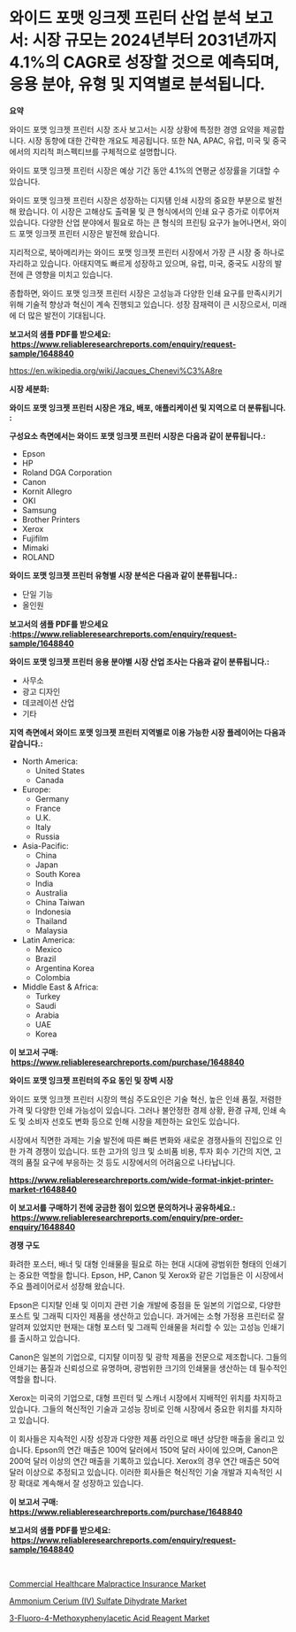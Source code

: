 <p><h1>와이드 포맷 잉크젯 프린터 산업 분석 보고서: 시장 규모는 2024년부터 2031년까지 4.1%의 CAGR로 성장할 것으로 예측되며, 응용 분야, 유형 및 지역별로 분석됩니다.</h1></p><p><strong>요약</strong></p>
<p><p>와이드 포맷 잉크젯 프린터 시장 조사 보고서는 시장 상황에 특정한 경영 요약을 제공합니다. 시장 동향에 대한 간략한 개요도 제공됩니다. 또한 NA, APAC, 유럽, 미국 및 중국에서의 지리적 퍼스펙티브를 구체적으로 설명합니다. </p><p>와이드 포맷 잉크젯 프린터 시장은 예상 기간 동안 4.1%의 연평균 성장률을 기대할 수 있습니다.</p><p>와이드 포맷 잉크젯 프린터 시장은 성장하는 디지턤 인쇄 시장의 중요한 부분으로 발전해 왔습니다. 이 시장은 고해상도 출력물 및 큰 형식에서의 인쇄 요구 증가로 이루어져 있습니다. 다양한 산업 분야에서 필요로 하는 큰 형식의 프린팅 요구가 늘어나면서, 와이드 포맷 잉크젯 프린터 시장은 발전해 왔습니다.</p><p>지리적으로, 북아메리카는 와이드 포맷 잉크젯 프린터 시장에서 가장 큰 시장 중 하나로 자리하고 있습니다. 아태지역도 빠르게 성장하고 있으며, 유럽, 미국, 중국도 시장의 발전에 큰 영향을 미치고 있습니다.</p><p>종합하면, 와이드 포맷 잉크젯 프린터 시장은 고성능과 다양한 인쇄 요구를 만족시키기 위해 기술적 향상과 혁신이 계속 진행되고 있습니다. 성장 잠재력이 큰 시장으로서, 미래에 더 많은 발전이 기대됩니다.</p></p>
<p><strong>보고서의 샘플 PDF를 받으세요: &nbsp;<a href="https://www.reliableresearchreports.com/enquiry/request-sample/1648840">https://www.reliableresearchreports.com/enquiry/request-sample/1648840</a></strong></p>
<p><a href="https://en.wikipedia.org/wiki/Jacques_Chenevi%C3%A8re">https://en.wikipedia.org/wiki/Jacques_Chenevi%C3%A8re</a></p>
<p><strong>시장 세분화:</strong></p>
<p><strong> 와이드 포맷 잉크젯 프린터 시장은 개요, 배포, 애플리케이션 및 지역으로 더 분류됩니다. :</strong></p>
<p><strong>구성요소 측면에서는 와이드 포맷 잉크젯 프린터 시장은 다음과 같이 분류됩니다.:</strong></p>
<p><ul><li>Epson</li><li>HP</li><li>Roland DGA Corporation</li><li>Canon</li><li>Kornit Allegro</li><li>OKI</li><li>Samsung</li><li>Brother Printers</li><li>Xerox</li><li>Fujifilm</li><li>Mimaki</li><li>ROLAND</li></ul></p>
<p><strong> 와이드 포맷 잉크젯 프린터 유형별 시장 분석은 다음과 같이 분류됩니다.:</strong></p>
<p><ul><li>단일 기능</li><li>올인원</li></ul></p>
<p><strong>보고서의 샘플 PDF를 받으세요 :<a href="https://www.reliableresearchreports.com/enquiry/request-sample/1648840">https://www.reliableresearchreports.com/enquiry/request-sample/1648840</a></strong></p>
<p><strong> 와이드 포맷 잉크젯 프린터 응용 분야별 시장 산업 조사는 다음과 같이 분류됩니다.:</strong></p>
<p><ul><li>사무소</li><li>광고 디자인</li><li>데코레이션 산업</li><li>기타</li></ul></p>
<p><strong>지역 측면에서 와이드 포맷 잉크젯 프린터 지역별로 이용 가능한 시장 플레이어는 다음과 같습니다.:</strong></p>
<p><ul>
    <li>
        North America:
        <ul>
            <li>United States</li>
            <li>Canada</li>
        </ul>
    </li>
    <li>
        Europe:
        <ul>
            <li>Germany</li>
            <li>France</li>
            <li>U.K.</li>
            <li>Italy</li>
            <li>Russia</li>
        </ul>
    </li>
    <li>
        Asia-Pacific:
        <ul>
            <li>China</li>
            <li>Japan</li>
            <li>South Korea</li>
            <li>India</li>
            <li>Australia</li>
            <li>China Taiwan</li>
            <li>Indonesia</li>
            <li>Thailand</li>
            <li>Malaysia</li>
        </ul>
    </li>
    <li>
        Latin America:
        <ul>
            <li>Mexico</li>
            <li>Brazil</li>
            <li>Argentina Korea</li>
            <li>Colombia</li>
        </ul>
    </li>
    <li>
        Middle East & Africa:
        <ul>
            <li>Turkey</li>
            <li>Saudi</li>
            <li>Arabia</li>
            <li>UAE</li>
            <li>Korea</li>
        </ul>
    </li>
    </ul></p>
<p><strong>이 보고서 구매: &nbsp;<a href="https://www.reliableresearchreports.com/purchase/1648840">https://www.reliableresearchreports.com/purchase/1648840</a></strong></p>
<p><strong>와이드 포맷 잉크젯 프린터의 주요 동인 및 장벽 시장</strong></p>
<p><p>와이드 포맷 잉크젯 프린터 시장의 핵심 주도요인은 기술 혁신, 높은 인쇄 품질, 저렴한 가격 및 다양한 인쇄 가능성이 있습니다. 그러나 불안정한 경제 상황, 환경 규제, 인쇄 속도 및 소비자 선호도 변화 등으로 인해 시장을 제한하는 요인도 있습니다.</p><p>시장에서 직면한 과제는 기술 발전에 따른 빠른 변화와 새로운 경쟁사들의 진입으로 인한 가격 경쟁이 있습니다. 또한 고가의 잉크 및 소비품 비용, 투자 회수 기간의 지연, 고객의 품질 요구에 부응하는 것 등도 시장에서의 어려움으로 나타납니다.</p></p>
<p><strong><a href="https://www.reliableresearchreports.com/wide-format-inkjet-printer-market-r1648840">https://www.reliableresearchreports.com/wide-format-inkjet-printer-market-r1648840</a></strong></p>
<p><strong>이 보고서를 구매하기 전에 궁금한 점이 있으면 문의하거나 공유하세요.: &nbsp;<a href="https://www.reliableresearchreports.com/enquiry/pre-order-enquiry/1648840">https://www.reliableresearchreports.com/enquiry/pre-order-enquiry/1648840</a></strong></p>
<p><strong>경쟁 구도</strong></p>
<p><p>화려한 포스터, 배너 및 대형 인쇄물을 필요로 하는 현대 시대에 광범위한 형태의 인쇄기는 중요한 역할을 합니다. Epson, HP, Canon 및 Xerox와 같은 기업들은 이 시장에서 주요 플레이어로서 성장해 왔습니다.</p><p>Epson은 디지턀 인쇄 및 이미지 관련 기술 개발에 중점을 둔 일본의 기업으로, 다양한 포스트 및 그래픽 디자인 제품을 생산하고 있습니다. 과거에는 소형 가정용 프린터로 잘 알려져 있었지만 현재는 대형 포스터 및 그래픽 인쇄물을 처리할 수 있는 고성능 인쇄기를 출시하고 있습니다.</p><p>Canon은 일본의 기업으로, 디지턀 이미징 및 광학 제품을 전문으로 제조합니다. 그들의 인쇄기는 품질과 신뢰성으로 유명하며, 광범위한 크기의 인쇄물을 생산하는 데 필수적인 역할을 합니다.</p><p>Xerox는 미국의 기업으로, 대형 프린터 및 스캐너 시장에서 지배적인 위치를 차지하고 있습니다. 그들의 혁신적인 기술과 고성능 장비로 인해 시장에서 중요한 위치를 차지하고 있습니다.</p><p>이 회사들은 지속적인 시장 성장과 다양한 제품 라인으로 매년 상당한 매출을 올리고 있습니다. Epson의 연간 매출은 100억 달러에서 150억 달러 사이에 있으며, Canon은 200억 달러 이상의 연간 매출을 기록하고 있습니다. Xerox의 경우 연간 매출은 50억 달러 이상으로 추정되고 있습니다. 이러한 회사들은 혁신적인 기술 개발과 지속적인 시장 확대로 계속해서 잘 성장하고 있습니다.</p></p>
<p><strong>이 보고서 구매: &nbsp; <a href="https://www.reliableresearchreports.com/purchase/1648840">https://www.reliableresearchreports.com/purchase/1648840</a></strong></p>
<p><strong>보고서의 샘플 PDF를 받으세요: &nbsp;<a href="https://www.reliableresearchreports.com/enquiry/request-sample/1648840">https://www.reliableresearchreports.com/enquiry/request-sample/1648840</a></strong><strong></strong></p>
<p>&nbsp;</p>
<p><p><a href="https://issuu.com/reportprime-2/docs/commercial-healthcare-malpractice-insurance-market">Commercial Healthcare Malpractice Insurance Market</a></p><p><a href="https://github.com/MaraKoelpin2023/Market-Research-Report-List-2/blob/main/ammonium-cerium-iv-sulfate-dihydrate-market.md">Ammonium Cerium (IV) Sulfate Dihydrate Market</a></p><p><a href="https://github.com/maudAbbott7/Market-Research-Report-List-2/blob/main/3-fluoro-4-methoxyphenylacetic-acid-reagent-market.md">3-Fluoro-4-Methoxyphenylacetic Acid Reagent Market</a></p></p>